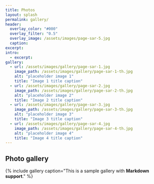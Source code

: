 ```yaml
---
title: Photos
layout: splash
permalink: gallery/
header:
  overlay_color: "#000"
  overlay_filter: "0.5"
  overlay_image: /assets/images/page-sar-5.jpg
  caption:
excerpt:
intro: 
  - excerpt:
gallery:
  - url: /assets/images/gallery/page-sar-1.jpg
    image_path: /assets/images/gallery/page-sar-1-th.jpg
    alt: "placeholder image 1"
    title: "Image 1 title caption"
  - url: /assets/images/gallery/page-sar-2.jpg
    image_path: /assets/images/gallery/page-sar-2-th.jpg
    alt: "placeholder image 2"
    title: "Image 2 title caption"
  - url: /assets/images/gallery/page-sar-3.jpg
    image_path: /assets/images/gallery/page-sar-3-th.jpg
    alt: "placeholder image 3"
    title: "Image 3 title caption"
  - url: /assets/images/gallery/page-sar-4.jpg
    image_path: /assets/images/gallery/page-sar-4-th.jpg
    alt: "placeholder image 4"
    title: "Image 4 title caption"            
---
```


## Photo gallery

{% include gallery caption="This is a sample gallery with **Markdown support**." %}
